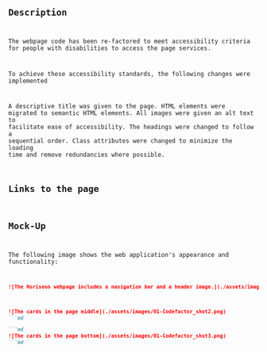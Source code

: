 # <Code Refactor for Horiseon Webpage>

## Description

The webpage code has been re-factored to meet accessibility criteria for people with disabilities to access the page services.

To achieve these accessibility standards, the following changes were implemented

A descriptive title was given to the page.
HTML elements were migrated to semantic HTML elements.
All images were given an alt text to facilitate ease of accessibility.
The headings were changed to follow a sequential order.
Class attributes were changed to minimize the loading time and remove redundancies where possible.


## Links to the page


## Mock-Up

The following image shows the web application's appearance and functionality:
```md
![The Horiseon webpage includes a navigation bar and a header image.](./assets/images/01-Codefactor_shot1.png)
```
```md
![The cards in the page middle](./assets/images/01-Codefactor_shot2.png)
```md

```md
![The cards in the page bottom](./assets/images/01-Codefactor_shot3.png)
```md



